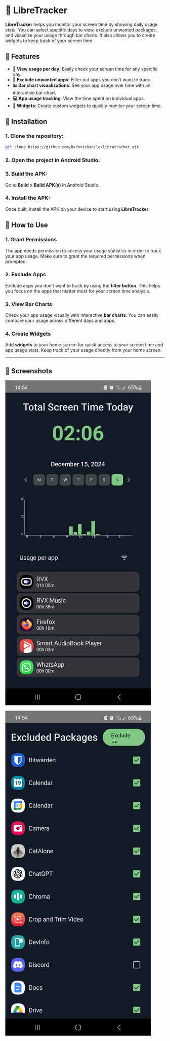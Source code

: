 # 📱 **LibreTracker**

**LibreTracker** helps you monitor your screen time by showing daily usage stats. You can select specific days to view, exclude unwanted packages, and visualize your usage through bar charts. It also allows you to create widgets to keep track of your screen time.

## 🌟 **Features**

- **📅 View usage per day**: Easily check your screen time for any specific day.
- **🚫 Exclude unwanted apps**: Filter out apps you don’t want to track.
- **📊 Bar chart visualizations**: See your app usage over time with an interactive bar chart.
- **💻 App usage tracking**: View the time spent on individual apps.
- **📱 Widgets**: Create custom widgets to quickly monitor your screen time.

## 🔧 **Installation**

### 1. Clone the repository:

```bash
git clone https://github.com/RadovicDanilo/libretracker.git
```

### 2. Open the project in Android Studio.

### 3. Build the APK:

Go to **Build > Build APK(s)** in Android Studio.

### 4. Install the APK:

Once built, install the APK on your device to start using **LibreTracker**.

## 📝 **How to Use**

### 1. **Grant Permissions**  
The app needs permission to access your usage statistics in order to track your app usage. Make sure to grant the required permissions when prompted.

### 2. **Exclude Apps**  
Exclude apps you don’t want to track by using the **filter button**. This helps you focus on the apps that matter most for your screen time analysis.

### 3. **View Bar Charts**  
Check your app usage visually with interactive **bar charts**. You can easily compare your usage across different days and apps.

### 4. **Create Widgets**  
Add **widgets** to your home screen for quick access to your screen time and app usage stats. Keep track of your usage directly from your home screen.

---

## 📸 **Screenshots**

![Alt text](/screenshots/screenshot1.jpeg?raw=true "Optional Title")

![Alt text](/screenshots/screenshot2.jpeg?raw=true "Optional Title")
